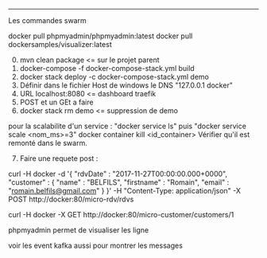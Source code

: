 ---
Les commandes swarm

docker pull phpmyadmin/phpmyadmin:latest 
docker pull dockersamples/visualizer:latest

0) mvn clean package <= sur le projet parent
1) docker-compose -f docker-compose-stack.yml build
2) docker stack deploy -c docker-compose-stack.yml demo
3) Définir dans le fichier Host de windows le DNS "127.0.0.1 docker"
4) URL localhost:8080 <= dashboard traefik
5) POST et un GEt a faire
6) docker stack rm demo <= suppression de demo

pour la scalabilite d'un service : "docker service ls" puis "docker service scale <nom_ms>=3"
docker container kill <id_container>
Vérifier qu'il est remonté dans le swarm.


7) Faire une requete post :


curl -H docker -d '{
  "rdvDate" : "2017-11-27T00:00:00.000+0000",
    "customer" : {
        "name" : "BELFILS",
          "firstname" : "Romain",
            "email" : "romain.belfils@gmail.com"
    }
}' -H "Content-Type: application/json" -X POST http://docker:80/micro-rdv/rdvs

curl -H docker -X GET http://docker:80/micro-customer/customers/1

phpmyadmin permet de visualiser les ligne

voir les event kafka aussi pour montrer les messages
